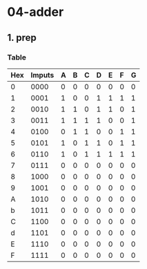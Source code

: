 # 04-adder

## 1. prep

### Table

Hex|Imputs|A|B|C|D|E|F|G|
-|-|-|-|-|-|-|-|-|
0|0000|0|0|0|0|0|0|0|
1|0001|1|0|0|1|1|1|1|
2|0010|1|1|0|1|1|0|1|
3|0011|1|1|1|1|0|0|1|
4|0100|0|1|1|0|0|1|1|
5|0101|1|0|1|1|0|1|1|
6|0110|1|0|1|1|1|1|1|
7|0111|0|0|0|0|0|0|0|
8|1000|0|0|0|0|0|0|0|
9|1001|0|0|0|0|0|0|0|
A|1010|0|0|0|0|0|0|0|
b|1011|0|0|0|0|0|0|0|
C|1100|0|0|0|0|0|0|0|
d|1101|0|0|0|0|0|0|0|
E|1110|0|0|0|0|0|0|0|
F|1111|0|0|0|0|0|0|0|

